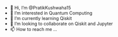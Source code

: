 - 👋 Hi, I’m @PratikKushwaha15
- 👀 I’m interested in Quantum Computing
- 🌱 I’m currently learning Qiskit
- 💞️ I’m looking to collaborate on Qiskit and Jupyter
- 📫 How to reach me ...

<!---
PratikKushwaha15/PratikKushwaha15 is a ✨ special ✨ repository because its `README.md` (this file) appears on your GitHub profile.
You can click the Preview link to take a look at your changes.
--->
